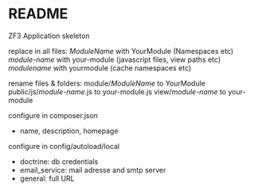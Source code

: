 # README

ZF3 Application skeleton

replace in all files:
_ModuleName_ with YourModule (Namespaces etc)
_module-name_ with your-module (javascript files, view paths etc)
_modulename_ with yourmodule (cache namespaces etc)

rename files & folders:
module/_ModuleName_ to YourModule
public/js/_module-name_.js to your-module.js
view/_module-name_ to your-module

configure in composer.json
* name, description, homepage

configure in config/autoload/local
* doctrine: db credentials
* email_service: mail adresse and smtp server
* general: full URL
